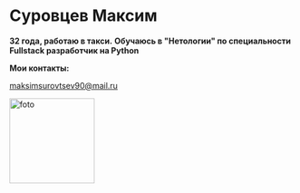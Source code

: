 # Суровцев Максим
**32 года, работаю в такси.**
**Обучаюсь в "Нетологии" по специальности Fullstack разработчик на Python**

**Мои контакты:** 

<maksimsurovtsev90@mail.ru>

<image src="foto.jpg" alt="foto" width=150>

